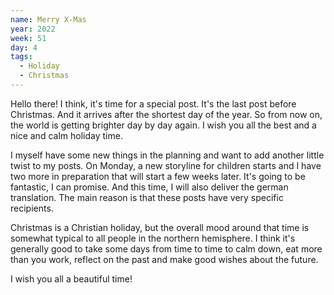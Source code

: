 ```yaml
---
name: Merry X-Mas
year: 2022
week: 51
day: 4
tags:
  - Holiday
  - Christmas
---
```


Hello there! I think, it's time for a special post. It's the last post before
Christmas. And it arrives after the shortest day of the year. So from now on,
the world is getting brighter day by day again. I wish you all the best and a
nice and calm holiday time.

I myself have some new things in the planning and want to add another little
twist to my posts. On Monday, a new storyline for children starts and I have two
more in preparation that will start a few weeks later. It's going to be
fantastic, I can promise. And this time, I will also deliver the german
translation. The main reason is that these posts have very specific recipients.

Christmas is a Christian holiday, but the overall mood around that time is
somewhat typical to all people in the northern hemisphere. I think it's
generally good to take some days from time to time to calm down, eat more than
you work, reflect on the past and make good wishes about the future.

I wish you all a beautiful time!
